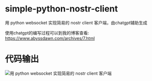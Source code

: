 # simple-python-nostr-client
用 python websocket 实现简易的 nostr client 客户端，由chatgpt辅助生成

使用chatgpt的编写过程可以到我的博客查看: https://www.abyssdawn.com/archives/7.html

# 代码输出

![用 python websocket 实现简易的 nostr client 客户端](https://www.abyssdawn.com/usr/uploads/2023/03/1523238503.png)
